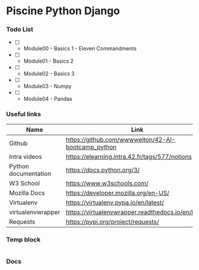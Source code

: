 # Piscine Python Django

### Todo List
- [ ] - Module00 - Basics 1 - Eleven Commandments
- [ ] - Module01 - Basics 2
- [ ] - Module02 - Basics 3
- [ ] - Module03 - Numpy
- [ ] - Module04 - Pandas

### Useful links
| Name | Link |
| - | - |
| Github  | https://github.com/wwwwelton/42-AI-bootcamp_python |
| Intra videos | https://elearning.intra.42.fr/tags/577/notions |
| Python documentation | https://docs.python.org/3/ |
| W3 School | https://www.w3schools.com/ |
| Mozilla Docs | https://developer.mozilla.org/en-US/ |
| Virtualenv | https://virtualenv.pypa.io/en/latest/ |
| virtualenvwrapper | https://virtualenvwrapper.readthedocs.io/en/latest/ |
| Requests | https://pypi.org/project/requests/ |

### Temp block
```code

```

### Docs
```code

```
